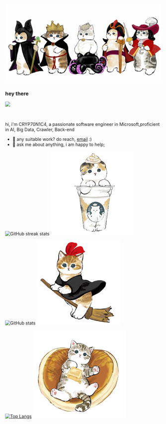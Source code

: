 <p><img alt="Magic Code Wizards" src="https://github.com/CRYP70N1C4/CRYP70N1C4/blob/main/magic.jpg"/></p>

### hey there 

![](https://visitor-badge.glitch.me/badge?page_id=CRYP70N1C4.CRYP70N1C4)

<br />

hi, i'm CRYP70N1C4, a passionate software engineer in Microsoft,proficient in AI, Big Data, Crawler, Back-end
  
- 💼 any suitable work? do reach, [email](mailto:254429775@qq.com) :)
- 💬 ask me about anything, i am happy to help;


<p><img alt="GitHub streak stats" src="https://github-readme-streak-stats.herokuapp.com/?user=CRYP70N1C4"/> <img alt="Afternoon" src="https://github.com/CRYP70N1C4/CRYP70N1C4/blob/main/afternoon.png" width="270"/></p>

<p><img alt="GitHub stats" src="https://github-readme-stats.vercel.app/api?username=CRYP70N1C4&amp;langs_count=6&amp;theme=radical&amp;show_icons=true"/> <img alt="Evening" src="https://github.com/CRYP70N1C4/CRYP70N1C4/blob/main/evening.png" width="270"/></p>

<p><a href="https://github.com/anuraghazra/github-readme-stats"><img alt="Top Langs" src="https://github-readme-stats.vercel.app/api/top-langs/?username=CRYP70N1C4&amp;layout=compact&theme=radical" width="495"/></a> <img alt="Dream" src="https://github.com/CRYP70N1C4/CRYP70N1C4/blob/main/dream.png" width="300"/></p>
<br><br><br><br><br>
